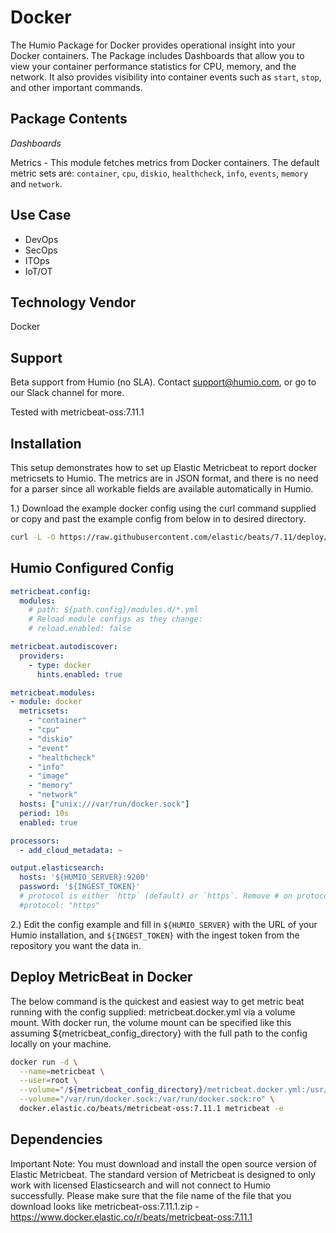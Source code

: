 # Docker

The Humio Package for Docker provides operational insight into your Docker containers. 
The Package includes Dashboards that allow you to view your container performance statistics for 
CPU, memory, and the network. It also provides visibility into container events such as `start`, `stop`, and 
other important commands.

## Package Contents
_Dashboards_

Metrics - This module fetches metrics from Docker containers. The default metric sets are: `container`, `cpu`, `diskio`, `healthcheck`, `info`, `events`, `memory` and `network`.

## Use Case
- DevOps
- SecOps
- ITOps
- IoT/OT

## Technology Vendor
Docker

## Support
Beta support from Humio (no SLA). Contact support@humio.com, or go to our Slack channel for more.

Tested with metricbeat-oss:7.11.1

## Installation
This setup demonstrates how to set up Elastic Metricbeat to report docker metricsets to Humio.
The metrics are in JSON format, and there is no need for a parser since all workable fields are available automatically in Humio.

1.) Download the example docker config using the curl command supplied or copy and past the example config from below in to desired directory. 

```bash
curl -L -O https://raw.githubusercontent.com/elastic/beats/7.11/deploy/docker/metricbeat.docker.yml 
```

## Humio Configured Config ##

```yaml
metricbeat.config:
  modules:
    # path: ${path.config}/modules.d/*.yml
    # Reload module configs as they change:
    # reload.enabled: false

metricbeat.autodiscover:
  providers:
    - type: docker
      hints.enabled: true

metricbeat.modules:
- module: docker
  metricsets:
    - "container"
    - "cpu"
    - "diskio"
    - "event"
    - "healthcheck"
    - "info"
    - "image"
    - "memory"
    - "network"
  hosts: ["unix:///var/run/docker.sock"]
  period: 10s
  enabled: true

processors:
  - add_cloud_metadata: ~

output.elasticsearch:
  hosts: '${HUMIO_SERVER}:9200'
  password: '${INGEST_TOKEN}'
  # protocol is either `http` (default) or `https`. Remove # on protocol otherwise it defaults to http.
  #protocol: "https"
```
2.) Edit the config example and fill in `${HUMIO_SERVER}` with the URL of your Humio installation, and `${INGEST_TOKEN}` with the ingest token from the repository you want the data in. 

## Deploy MetricBeat in Docker ##

The below command is the quickest and easiest way to get metric beat running with the config supplied: metricbeat.docker.yml via a volume mount. 
With docker run, the volume mount can be specified like this assuming ${metricbeat_config_directory} with the full path to the config locally on your machine.

```bash
docker run -d \
  --name=metricbeat \
  --user=root \
  --volume="/${metricbeat_config_directory}/metricbeat.docker.yml:/usr/share/metricbeat/metricbeat.yml:ro" \
  --volume="/var/run/docker.sock:/var/run/docker.sock:ro" \
  docker.elastic.co/beats/metricbeat-oss:7.11.1 metricbeat -e
```
  
## Dependencies
Important Note: You must download and install the open source version of Elastic Metricbeat.
The standard version of Metricbeat is designed to only work with licensed Elasticsearch and will not connect to Humio successfully. 
Please make sure that the file name of the file that you download looks like metricbeat-oss:7.11.1.zip - https://www.docker.elastic.co/r/beats/metricbeat-oss:7.11.1
